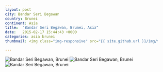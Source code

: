 ```yaml
---
layout: post
city: Bandar Seri Begawan
country: Brunei
continent: Asia
title:  "Bandar Seri Begawan, Brunei, Asia"
date:   2015-02-17 15:44:43 +0000
categories: asia brunei
thumbnail: <img class="img-responsive" src="{{ site.github.url }}/img/thumbnails/brunei-3.jpg" alt="Bandar Seri Begawan Brunei" />

---
```


<div class="img-container">
	<img class="img-responsive" src="{{ site.github.url }}/img/countries/brunei/brunei-1.jpg" alt="Bandar Seri Begawan, Brunei"/>
	<img class="img-responsive" src="{{ site.github.url }}/img/countries/brunei/brunei-2.jpg" alt="Bandar Seri Begawan, Brunei"/>
	<img class="img-responsive" src="{{ site.github.url }}/img/countries/brunei/brunei-3.jpg" alt="Bandar Seri Begawan, Brunei"/>
</div>
